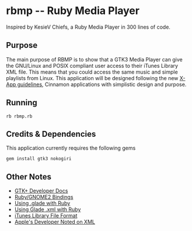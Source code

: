 # rbmp -- Ruby Media Player

Inspired by KesieV Chiefs, a Ruby Media Player in 300 lines of code.

## Purpose

The main purpose of RBMP is to show that a GTK3 Media Player can  give the GNU/Linux and POSIX compliant user access to their iTunes Library XML file. This means that you could access the same music and simple playlists from Linux. This application will be designed following the new [X-App guidelines](http://segfault.linuxmint.com/2016/02/the-first-two-x-apps-are-ready/), Cinnamon applications with simplistic design and purpose.

## Running

`rb rbmp.rb`

## Credits & Dependencies

This application currently requires the following gems 

`gem install gtk3 nokogiri`

## Other Notes
- [GTK+ Developer Docs](https://developer.gnome.org/gtk3/3.16/)
- [Ruby/GNOME2 Bindings](https://github.com/ruby-gnome2/ruby-gnome2)
- [Using .glade with Ruby](http://stackoverflow.com/questions/32116885/ruby-gtk-app-done-correctly)
- [Using Glade .xml with Ruby](https://gist.github.com/gpr/3512c3e66022249c833f)
- [iTunes Library File Format](http://fileformats.archiveteam.org/wiki/ITunes_Music_Library)
- [Apple's Developer Noted on XML](https://developer.apple.com/library/mac/documentation/Cocoa/Conceptual/PropertyLists/UnderstandXMLPlist/UnderstandXMLPlist.html)
